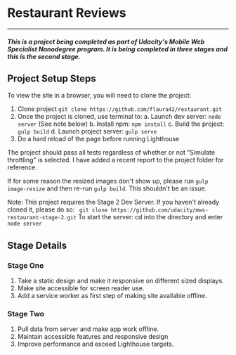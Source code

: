 # Restaurant Reviews
---
#### _This is a project being completed as part of Udacity's Mobile Web Specialist Nanodegree program.  It is being completed in three stages and this is the second stage._



## Project Setup Steps
To view the site in a browser, you will need to clone the project:
1. Clone project `git clone https://github.com/flaura42/restaurant.git`
2. Once the project is cloned, use terminal to:
  a. Launch dev server: `node server` (See note below)
  b. Install npm: `npm install`
  c. Build the project: `gulp build`
  d. Launch project server: `gulp serve`
3. Do a hard reload of the page before running Lighthouse

The project should pass all tests regardless of whether or not "Simulate throttling" is selected.  I have added a recent report to the project folder for reference.

If for some reason the resized images don't show up, please run `gulp image-resize` and then re-run `gulp build`.  This shouldn't be an issue.


Note: This project requires the Stage 2 Dev Server.  If you haven't already cloned it, please do so: ` git clone https://github.com/udacity/mws-restaurant-stage-2.git`
To start the server: cd into the directory and enter `node server`


## Stage Details

### Stage One
1. Take a static design and make it responsive on different sized displays.
2. Make site accessible for screen reader use.
3. Add a service worker as first step of making site available offline.

### Stage Two
1. Pull data from server and make app work offline.
2. Maintain accessible features and responsive design
3. Improve performance and exceed Lighthouse targets.
